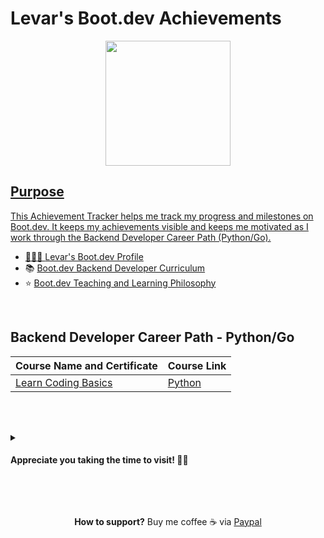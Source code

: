 # Levar's Boot.dev Achievements

<p align="center">
<a href="https://www.boot.dev/u/lev2pr0">  
  <img src="https://github.com/bootdotdev/bootdev/assets/4583705/7a1184f1-bb43-45fa-a363-f18f8309056f" style="width:200px;" />
</p>

## Purpose

This Achievement Tracker helps me track my progress and milestones on Boot.dev. It keeps my achievements visible and keeps me motivated as I work through the Backend Developer Career Path (Python/Go).

- 👨🏽‍💻 [Levar's Boot.dev Profile](https://www.boot.dev/u/lev2pr0)
- 📚 [Boot.dev Backend Developer Curriculum](https://www.boot.dev/tracks/backend-python-golang)
- ⭐ [Boot.dev Teaching and Learning Philosophy](https://blog.boot.dev/about/)

</br>

<!---
## Guided Projects - Repositories' Table of Contents

- [Build an Asteroids Game](https://www.boot.dev/courses/build-asteroids-python)
- [Build an AI Agent](Python)
- [Build a Static Site Generator](https://www.boot.dev/courses/build-static-site-generator-python)
- [Personal Project 1](https://www.boot.dev/courses/build-personal-project-1)
- [Build a Pokedex](https://www.boot.dev/courses/build-pokedex-cli-golang)
- [Build a Blog Aggregator](https://www.boot.dev/courses/build-blog-aggregator-golang)
- [Capstone Project](https://www.boot.dev/courses/build-capstone-project)

--->


## Backend Developer Career Path - Python/Go

| Course Name and Certificate                                                                                | Course Link                                                                                 |
| ---------------------------------------------------------------------------------------------------------- | -------------------------------------------------------------------------------------------- |
| [Learn Coding Basics](https://www.boot.dev/certificates/2b7c9a77-e8c6-443a-afc1-d6aef7d618f0)              | [Python](https://www.boot.dev/courses/learn-code-python)                                     |

<!---
| [Learn Linux]()                                                                                            | [Bash/Zsh](https://www.boot.dev/courses/learn-linux)                                         |
| [Learn Git]()                                                                                              | [Git](https://www.boot.dev/courses/learn-git)                                                |
| [Learn Object Oriented Programming]()                                                                      | [Python](https://www.boot.dev/courses/learn-object-oriented-programming-python)              |
| [Learn Functional Programming]()                                                                           | [Python](https://www.boot.dev/courses/learn-functional-programming-python)                   |
| [Learn Data Structures and Algorithms]()                                                                   | [Python](https://www.boot.dev/courses/learn-data-structures-and-algorithms-python)           |
| [Learn Memory Management]()                                                                                | [C](https://www.boot.dev/courses/learn-memory-management-c)                                  |
| [Learn Golang]()                                                                                           | [Go](https://www.boot.dev/courses/learn-golang)                                              |
| [Learn Networking]()                                                                                       | Go                                                                                           |
| [Learn HTTP Clients]()                                                                                     | [Go](https://www.boot.dev/courses/learn-http-clients-golang)                                 |
| [Learn SQL]()                                                                                              | [SQL](https://www.boot.dev/courses/learn-sql)                                                |
| [Learn HTTP Servers]()                                                                                     | [Go](https://www.boot.dev/courses/learn-http-servers-golang)                                 |
| [Learn File Storage and CDNs]()                                                                            | [Go + S3 + CloudFront](https://www.boot.dev/courses/learn-file-servers-s3-cloudfront-golang) |
| [Learn Docker]()                                                                                           | [Docker](https://www.boot.dev/courses/learn-docker)                                          |
| [Learn CI/CD]()                                                                                            | [Docker + GitHub + Go](https://www.boot.dev/courses/learn-ci-cd-github-docker)               |
| [Learn Web Security]()                                                                                     | Go                                                                                           |
| [Learn Pub/Sub Architecture]()                                                                             | [Go](https://www.boot.dev/courses/learn-pub-sub-rabbitmq)                                    |
| [Learn to Find a Job]()                                                                                    | [Job Search](https://www.boot.dev/courses/learn-job-search)                                  |

--->

<br></br>

<details>
 <summary><h4>Appreciate you taking the time to visit! 🙏🏽</h4></summary> 
 
**🐣 Easter egg unlocked**: *Cool penguin approves!*
  
<img src="https://media2.giphy.com/media/v1.Y2lkPTc5MGI3NjExMWJlc3FocG16eTg3bmVneWp0d3ZyNHl1ejVzejhkbG90MnY4N3k3aiZlcD12MV9pbnRlcm5hbF9naWZfYnlfaWQmY3Q9Zw/XGsHjfmwF3VMCuNQA4/giphy.gif" width="300" height="300" />

</details>

<br><br/>

<p align="center" 
 
 **How to support?** Buy me coffee ☕️ via [Paypal](https://www.paypal.com/donate/?business=E7G9HLW2WPV22&no_recurring=1&item_name=Empowering+all+to+achieve+success+through+technology.%0A&currency_code=USD)

</p>

